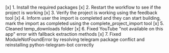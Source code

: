 [x] 1. Install the required packages
[x] 2. Restart the workflow to see if the project is working
[x] 3. Verify the project is working using the feedback tool
[x] 4. Inform user the import is completed and they can start building, mark the import as completed using the complete_project_import tool
[x] 5. Cleaned temp_downloads folder
[x] 6. Fixed YouTube "not available on this app" error with fallback extraction methods
[x] 7. Fixed ModuleNotFoundError by resolving telegram package conflict and reinstalling python-telegram-bot correctly
